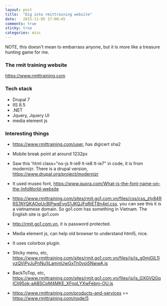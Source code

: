 ```yaml
---
layout: post
title:  "Dig into rmittraining website"
date:   2015-11-05 17:00:45
comments: true
sticky: true
categories: misc 
---
```


NOTE, this doesn't mean to embarrass anyone, but it is more like a treasure hunting game for me.

### The rmit training website
https://www.rmittraining.com


### Tech stack
* Drupal 7
* IIS 8.5
* .NET
* Jquery, Jquery UI
* media element js

### Interesting things
* https://www.rmittraining.com/user, has digicert sha2

* Mobile break point at around 1232px

* Saw this 'html class="no-js lt-ie9 lt-ie8 lt-ie7" in code, it is from modernizr. There is a drupal version, https://www.drupal.org/project/modernizr

* It used museo font, https://www.quora.com/What-is-the-font-name-on-the-InfoWorld-website

* https://www.rmittraining.com/sites/rmit.go1.com.vn/files/css/css_zIy84RRS7AYQKAOqUcBlPwqEygS1JKQJFqRjET8n4eI.css, you can see this it is a vietnamese domain. So go1.com has something in Vietnam. The English site is go1.com

* http://rmit.go1.com.vn, it is password protected.

* Media element js, can help old browser to understand html5, nice.

* It uses colorbox plugin. 

* Sticky menu, etc, https://www.rmittraining.com/sites/rmit.go1.com.vn/files/js/js_g0mjGIL1IvzQViPyJuPnNu1iLammUwGxTh0voi5NwwA.js

* BackToTop, etc, https://www.rmittraining.com/sites/rmit.go1.com.vn/files/js/js_GXGVQGqIClj95ok-aABSCpM4MKE_XFnqLYXwFebm-OU.js

* https://www.rmittraining.com/products-and-services == https://www.rmittraining.com/node/5

